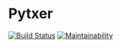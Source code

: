 # Pytxer
[![Build Status](https://travis-ci.org/devxers/pytxer.svg?branch=development)](https://travis-ci.org/devxers/pytxer) [![Maintainability](https://api.codeclimate.com/v1/badges/1fe2667e4d37f0a4eb59/maintainability)](https://codeclimate.com/repos/5a5403d33ec78002c9000232/maintainability)
